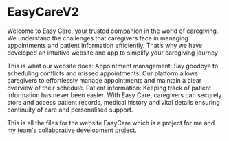 # EasyCareV2
Welcome to Easy Care, your trusted companion in the world of caregiving. We understand the challenges that caregivers face in managing appointments and patient information efficiently. That’s why we have developed an intuitive website and app to simplify your caregiving journey

This is what our website does:
Appointment management: Say goodbye to scheduling conflicts and missed appointments. Our platform allows caregivers to effortlessly manage appointments and maintain a clear overview of their schedule.
Patient information: Keeping track of patient information has never been easier. With Easy Care, caregivers can securely store and access patient records, medical history and vital details ensuring continuity of care and personalised support.

This is all the files for the website EasyCare which is a project for me and my team's collaborative development project. 
